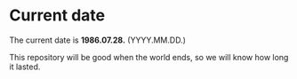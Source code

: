 # Current date

The current date is **1986.07.28.** (YYYY.MM.DD.)

This repository will be good when the world ends, so we will know how long it lasted.